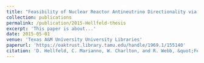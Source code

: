 ```yaml
---
title: "Feasibility of Nuclear Reactor Antineutrino Directionality via Elastic Electron Scattering in the WATer CHerenkov Monitor of ANtineutrinos (WATCHMAN)"
collection: publications
permalink: /publication/2015-Hellfeld-thesis
excerpt: 'This paper is about...'
date: 2015-05-01
venue: 'Texas A&M University University Libraries'
paperurl: 'https://oaktrust.library.tamu.edu/handle/1969.1/155140'
citation: 'D. Hellfeld, C. Marianno, W. Charlton, and R. Webb, &quot;Feasibility of Nuclear Reactor Antineutrino Directionality via Elastic Electron Scattering in the WATer CHerenkov Monitor of ANtineutrinos (WATCHMAN)&quot;, <i>Master’s thesis</i>, Texas A&M University, May 2015.'
---
```


<!-- This paper is about ...

[Download paper here](https://oaktrust.library.tamu.edu/handle/1969.1/155140)

Recommended citation: D. Hellfeld, C. Marianno, W. Charlton, and R. Webb, &quot;Feasibility of Nuclear Reactor Antineutrino Directionality via Elastic Electron Scattering in the WATer CHerenkov Monitor of ANtineutrinos (WATCHMAN)&quot;, <i>Master’s thesis</i>, Texas A&M University, May 2015. -->
